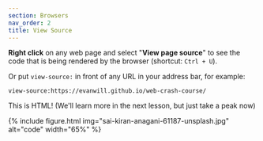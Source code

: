 ```yaml
---
section: Browsers
nav_order: 2
title: View Source
---
```


**Right click** on any web page and select "**View page source**" to see the code that is being rendered by the browser (shortcut: `Ctrl + U`). 

Or put `view-source:` in front of any URL in your address bar, for example:

`view-source:https://evanwill.github.io/web-crash-course/`

This is HTML!
(We'll learn more in the next lesson, but just take a peak now)

{% include figure.html img="sai-kiran-anagani-61187-unsplash.jpg" alt="code" width="65%" %}